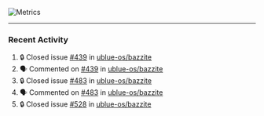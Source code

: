 ![Metrics](https://metrics.lecoq.io/KyleGospo?template=classic&base=header%2C%20activity%2C%20community%2C%20repositories%2C%20metadata&base.indepth=false&base.hireable=false&base.skip=false&config.timezone=America%2FLos_Angeles)

---
### Recent Activity
<!--START_SECTION:activity-->
1. 🔒 Closed issue [#439](https://github.com/ublue-os/bazzite/issues/439) in [ublue-os/bazzite](https://github.com/ublue-os/bazzite)
2. 🗣 Commented on [#439](https://github.com/ublue-os/bazzite/issues/439#issuecomment-1892857519) in [ublue-os/bazzite](https://github.com/ublue-os/bazzite)
3. 🔒 Closed issue [#483](https://github.com/ublue-os/bazzite/issues/483) in [ublue-os/bazzite](https://github.com/ublue-os/bazzite)
4. 🗣 Commented on [#483](https://github.com/ublue-os/bazzite/issues/483#issuecomment-1892857232) in [ublue-os/bazzite](https://github.com/ublue-os/bazzite)
5. 🔒 Closed issue [#528](https://github.com/ublue-os/bazzite/issues/528) in [ublue-os/bazzite](https://github.com/ublue-os/bazzite)
<!--END_SECTION:activity-->
